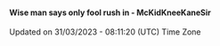 #### Wise man says only fool rush in - McKidKneeKaneSir
Updated on 31/03/2023 - 08:11:20 (UTC) Time Zone
